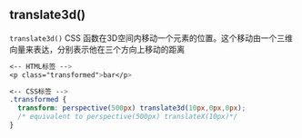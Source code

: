 ## translate3d()

`translate3d()` CSS 函数在3D空间内移动一个元素的位置。这个移动由一个三维向量来表达，分别表示他在三个方向上移动的距离

```css
<-- HTML标签 -->
<p class="transformed">bar</p>

<-- CSS标签 -->
.transformed {
  transform: perspective(500px) translate3d(10px,0px,0px);
  /* equivalent to perspective(500px) translateX(10px)*/
}
```

<Valine></Valine>
